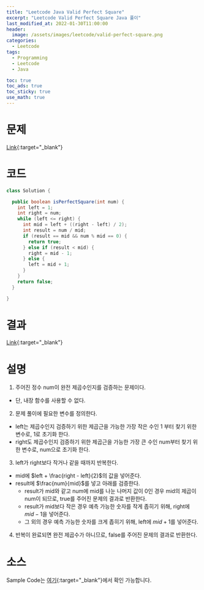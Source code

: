 ```yaml
---
title: "Leetcode Java Valid Perfect Square"
excerpt: "Leetcode Valid Perfect Square Java 풀이"
last_modified_at: 2022-01-30T11:00:00
header:
  image: /assets/images/leetcode/valid-perfect-square.png
categories:
  - Leetcode
tags:
  - Programming
  - Leetcode
  - Java

toc: true
toc_ads: true
toc_sticky: true
use_math: true
---
```

# 문제
[Link](https://leetcode.com/problems/valid-perfect-square/){:target="_blank"}

# 코드
```java
class Solution {

  public boolean isPerfectSquare(int num) {
    int left = 1;
    int right = num;
    while (left <= right) {
      int mid = left + ((right - left) / 2);
      int result = num / mid;
      if (result == mid && num % mid == 0) {
        return true;
      } else if (result < mid) {
        right = mid - 1;
      } else {
        left = mid + 1;
      }
    }
    return false;
  }

}
```

# 결과
[Link](https://leetcode.com/submissions/detail/630552571/){:target="_blank"}

# 설명
1. 주어진 정수 num이 완전 제곱수인지를 검증하는 문제이다.
- 단, 내장 함수를 사용할 수 없다.

2. 문제 풀이에 필요한 변수를 정의한다.
- left는 제곱수인지 검증하기 위한 제곱근을 가능한 가장 작은 수인 1 부터 찾기 위한 변수로, 1로 초기화 한다.
- right도 제곱수인지 검증하기 위한 제곱근을 가능한 가장 큰 수인 num부터 찾기 위한 변수로, num으로 초기화 한다.

3. left가 right보다 작거나 같을 때까지 반복한다.
- mid에 $left + \frac{right - left}{2}$의 값을 넣어준다.
- result에 $\frac{num}{mid}$를 넣고 아래를 검증한다.
  - result가 mid와 같고 num에 mid를 나눈 나머지 값이 0인 경우 mid의 제곱이 num이 되므로, true를 주어진 문제의 결과로 반환한다.
  - result가 mid보다 작은 경우 예측 가능한 숫자를 작게 좁히기 위해, right에 $mid - 1$을 넣어준다.
  - 그 외의 경우 예측 가능한 숫자를 크게 좁히기 위해, left에 $mid + 1$를 넣어준다.

4. 반복이 완료되면 완전 제곱수가 아니므로, false를 주어진 문제의 결과로 반환한다.

# 소스
Sample Code는 [여기](https://github.com/GracefulSoul/leetcode/blob/master/src/main/java/gracefulsoul/problems/ValidPerfectSquare.java){:target="_blank"}에서 확인 가능합니다.